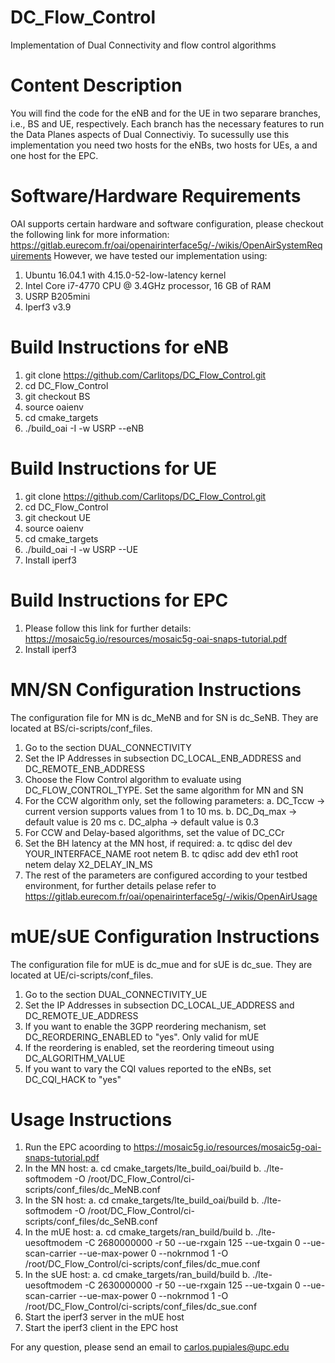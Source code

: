 # DC_Flow_Control
Implementation of Dual Connectivity and flow control algorithms

# Content Description
You will find the code for the eNB and for the UE in two separare branches, i.e., BS and UE, respectively.
Each branch has the necessary features to run the Data Planes aspects of Dual Connectiviy.
To sucessully use this implementation you need two hosts for the eNBs, two hosts for UEs, a and one host for the EPC.

# Software/Hardware Requirements
OAI supports certain hardware and software configuration, please checkout the following link for more information: https://gitlab.eurecom.fr/oai/openairinterface5g/-/wikis/OpenAirSystemRequirements
However, we have tested our implementation using:
1. Ubuntu 16.04.1 with 4.15.0-52-low-latency kernel
2. Intel Core i7-4770 CPU @ 3.4GHz processor, 16 GB of RAM
3. USRP B205mini
4. Iperf3 v3.9

# Build Instructions for eNB
1. git clone https://github.com/Carlitops/DC_Flow_Control.git
2. cd DC_Flow_Control
3. git checkout BS
4. source oaienv
5. cd cmake_targets
6. ./build_oai -I -w USRP --eNB

# Build Instructions for UE
1. git clone https://github.com/Carlitops/DC_Flow_Control.git
2. cd DC_Flow_Control
2. git checkout UE
3. source oaienv
4. cd cmake_targets
5. ./build_oai -I -w USRP --UE
6. Install iperf3

# Build Instructions for EPC
1. Please follow this link for further details: https://mosaic5g.io/resources/mosaic5g-oai-snaps-tutorial.pdf
2. Install iperf3

# MN/SN Configuration Instructions
The configuration file for MN is dc_MeNB and for SN is dc_SeNB. They are located at BS/ci-scripts/conf_files.
1. Go to the section DUAL_CONNECTIVITY
2. Set the IP Addresses in subsection DC_LOCAL_ENB_ADDRESS and DC_REMOTE_ENB_ADDRESS
3. Choose the Flow Control algorithm to evaluate using DC_FLOW_CONTROL_TYPE. Set the same algorithm for MN and SN
4. For the CCW algorithm only, set the following parameters:
  a. DC_Tccw    -> current version supports values from 1 to 10 ms.
  b. DC_Dq_max  -> default value is 20 ms
  c. DC_alpha   -> default value is 0.3
5. For CCW and Delay-based algorithms, set the value of DC_CCr
6. Set the BH latency at the MN host, if required:
  a. tc qdisc del dev YOUR_INTERFACE_NAME root netem
  B. tc qdisc add dev eth1 root netem delay X2_DELAY_IN_MS
7. The rest of the parameters are configured according to your testbed environment, for further details pelase refer to https://gitlab.eurecom.fr/oai/openairinterface5g/-/wikis/OpenAirUsage

# mUE/sUE Configuration Instructions
The configuration file for mUE is dc_mue and for sUE is dc_sue. They are located at UE/ci-scripts/conf_files.
1. Go to the section DUAL_CONNECTIVITY_UE
2. Set the IP Addresses in subsection DC_LOCAL_UE_ADDRESS and DC_REMOTE_UE_ADDRESS
3. If you want to enable the 3GPP reordering mechanism, set DC_REORDERING_ENABLED to "yes". Only valid for mUE
4. If the reordering is enabled, set the reordering timeout using DC_ALGORITHM_VALUE
5. If you want to vary the CQI values reported to the eNBs, set DC_CQI_HACK to "yes"

# Usage Instructions
1. Run the EPC acoording to https://mosaic5g.io/resources/mosaic5g-oai-snaps-tutorial.pdf
2. In the MN host: 
  a. cd cmake_targets/lte_build_oai/build 
  b. ./lte-softmodem -O /root/DC_Flow_Control/ci-scripts/conf_files/dc_MeNB.conf
3. In the SN host: 
  a. cd cmake_targets/lte_build_oai/build 
  b. ./lte-softmodem -O /root/DC_Flow_Control/ci-scripts/conf_files/dc_SeNB.conf
4. In the mUE host:
  a. cd cmake_targets/ran_build/build 
  b. ./lte-uesoftmodem -C 2680000000 -r 50 --ue-rxgain 125 --ue-txgain 0 --ue-scan-carrier --ue-max-power 0 --nokrnmod 1 -O /root/DC_Flow_Control/ci-scripts/conf_files/dc_mue.conf
5. In the sUE host:
  a. cd cmake_targets/ran_build/build 
  b. ./lte-uesoftmodem -C 2630000000 -r 50 --ue-rxgain 125 --ue-txgain 0 --ue-scan-carrier --ue-max-power 0 --nokrnmod 1 -O /root/DC_Flow_Control/ci-scripts/conf_files/dc_sue.conf
6. Start the iperf3 server in the mUE host
7. Start the iperf3 client in the EPC host

For any question, please send an email to carlos.pupiales@upc.edu
